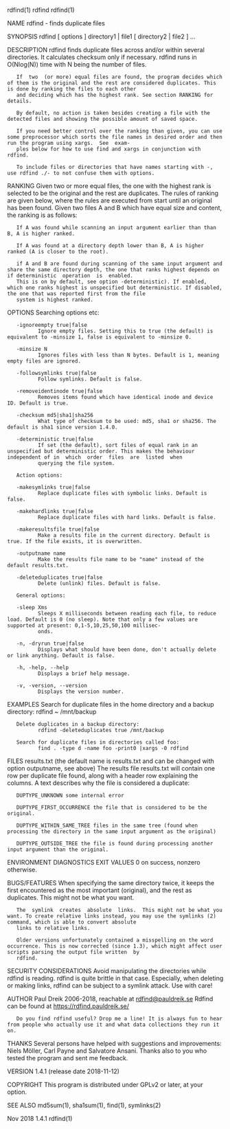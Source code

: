 rdfind(1)                                                                                 rdfind                                                                                 rdfind(1)

NAME
       rdfind - finds duplicate files

SYNOPSIS
       rdfind [ options ] directory1 | file1 [ directory2 | file2 ] ...

DESCRIPTION
       rdfind finds duplicate files across and/or within several directories. It calculates checksum only if necessary.  rdfind runs in O(Nlog(N)) time with N being the number of files.

       If  two  (or more) equal files are found, the program decides which of them is the original and the rest are considered duplicates. This is done by ranking the files to each other
       and deciding which has the highest rank. See section RANKING for details.

       By default, no action is taken besides creating a file with the detected files and showing the possible amount of saved space.

       If you need better control over the ranking than given, you can use some preprocessor which sorts the file names in desired order and then run the program using xargs.  See  exam‐
       ples below for how to use find and xargs in conjunction with rdfind.

       To include files or directories that have names starting with -, use rdfind ./- to not confuse them with options.

RANKING
       Given  two or more equal files, the one with the highest rank is selected to be the original and the rest are duplicates. The rules of ranking are given below, where the rules are
       executed from start until an original has been found. Given two files A and B which have equal size and content, the ranking is as follows:

       If A was found while scanning an input argument earlier than than B, A is higher ranked.

       If A was found at a directory depth lower than B, A is higher ranked (A is closer to the root).

       if A and B are found during scanning of the same input argument and share the same directory depth, the one that ranks highest depends on if deterministic  operation  is  enabled.
       This is on by default, see option -deterministic). If enabled, which one ranks highest is unspecified but deterministic. If disabled, the one that was reported first from the file
       system is highest ranked.

OPTIONS
       Searching options etc:

       -ignoreempty true|false
              Ignore empty files. Setting this to true (the default) is equivalent to -minsize 1, false is equivalent to -minsize 0.

       -minsize N
              Ignores files with less than N bytes. Default is 1, meaning empty files are ignored.

       -followsymlinks true|false
              Follow symlinks. Default is false.

       -removeidentinode true|false
              Removes items found which have identical inode and device ID. Default is true.

       -checksum md5|sha1|sha256
              What type of checksum to be used: md5, sha1 or sha256. The default is sha1 since version 1.4.0.

       -deterministic true|false
              If set (the default), sort files of equal rank in an unspecified but deterministic order. This makes the behaviour independent of in  which  order  files  are  listed  when
              querying the file system.

       Action options:

       -makesymlinks true|false
              Replace duplicate files with symbolic links. Default is false.

       -makehardlinks true|false
              Replace duplicate files with hard links. Default is false.

       -makeresultsfile true|false
              Make a results file in the current directory. Default is true. If the file exists, it is overwritten.

       -outputname name
              Make the results file name to be "name" instead of the default results.txt.

       -deleteduplicates true|false
              Delete (unlink) files. Default is false.

       General options:

       -sleep Xms
              Sleeps X milliseconds between reading each file, to reduce load. Default is 0 (no sleep). Note that only a few values are supported at present: 0,1-5,10,25,50,100 millisec‐
              onds.

       -n, -dryrun true|false
              Displays what should have been done, don't actually delete or link anything. Default is false.

       -h, -help, --help
              Displays a brief help message.

       -v, -version, --version
              Displays the version number.

EXAMPLES
       Search for duplicate files in the home directory and a backup directory:
              rdfind ~ /mnt/backup

       Delete duplicates in a backup directory:
              rdfind -deleteduplicates true /mnt/backup

       Search for duplicate files in directories called foo:
              find . -type d -name foo -print0 |xargs -0 rdfind

FILES
       results.txt (the default name is results.txt and can be changed with option outputname, see above) The results file results.txt will contain one  row  per  duplicate  file  found,
       along with a header row explaining the columns.  A text describes why the file is considered a duplicate:

       DUPTYPE_UNKNOWN some internal error

       DUPTYPE_FIRST_OCCURRENCE the file that is considered to be the original.

       DUPTYPE_WITHIN_SAME_TREE files in the same tree (found when processing the directory in the same input argument as the original)

       DUPTYPE_OUTSIDE_TREE the file is found during processing another input argument than the original.

ENVIRONMENT
DIAGNOSTICS
EXIT VALUES
       0 on success, nonzero otherwise.

BUGS/FEATURES
       When specifying the same directory twice, it keeps the first encountered as the most important (original), and the rest as duplicates. This might not be what you want.

       The  symlink  creates  absolute  links.  This might not be what you want. To create relative links instead, you may use the symlinks (2) command, which is able to convert absolute
       links to relative links.

       Older versions unfortunately contained a misspelling on the word occurrence. This is now corrected (since 1.3), which might affect user scripts parsing the output file written  by
       rdfind.

SECURITY CONSIDERATIONS
       Avoid  manipulating  the  directories while rdfind is reading.  rdfind is quite brittle in that case. Especially, when deleting or making links, rdfind can be subject to a symlink
       attack.  Use with care!

AUTHOR
       Paul Dreik 2006-2018, reachable at rdfind@pauldreik.se Rdfind can be found at https://rdfind.pauldreik.se/

       Do you find rdfind useful? Drop me a line! It is always fun to hear from people who actually use it and what data collections they run it on.

THANKS
       Several persons have helped with suggestions and improvements: Niels Möller, Carl Payne and Salvatore Ansani. Thanks also to you who tested the program and sent me feedback.

VERSION
       1.4.1 (release date 2018-11-12)

COPYRIGHT
       This program is distributed under GPLv2 or later, at your option.

SEE ALSO
       md5sum(1), sha1sum(1), find(1), symlinks(2)

Nov 2018                                                                                   1.4.1                                                                                 rdfind(1)
